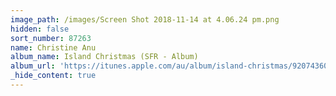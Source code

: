 ```yaml
---
image_path: /images/Screen Shot 2018-11-14 at 4.06.24 pm.png
hidden: false
sort_number: 87263
name: Christine Anu
album_name: Island Christmas (SFR - Album)
album_url: 'https://itunes.apple.com/au/album/island-christmas/920743604'
_hide_content: true
---
```


